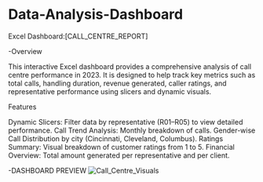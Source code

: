 # Data-Analysis-Dashboard

Excel Dashboard:[CALL_CENTRE_REPORT]

-Overview

This interactive Excel dashboard provides a comprehensive analysis of call centre performance in 2023. It is designed to help track key metrics such as total calls, handling duration, revenue generated, caller ratings, and representative performance using slicers and dynamic visuals.

Features

Dynamic Slicers: Filter data by representative (R01–R05) to view detailed performance.
Call Trend Analysis: Monthly breakdown of calls.
Gender-wise Call Distribution by city (Cincinnati, Cleveland, Columbus).
Ratings Summary: Visual breakdown of customer ratings from 1 to 5.
Financial Overview: Total amount generated per representative and per client.


-DASHBOARD PREVIEW
![Call_Centre_Visuals](https://github.com/user-attachments/assets/cff47757-dd6a-41cd-8d12-5f1dd1b7e1a0)
